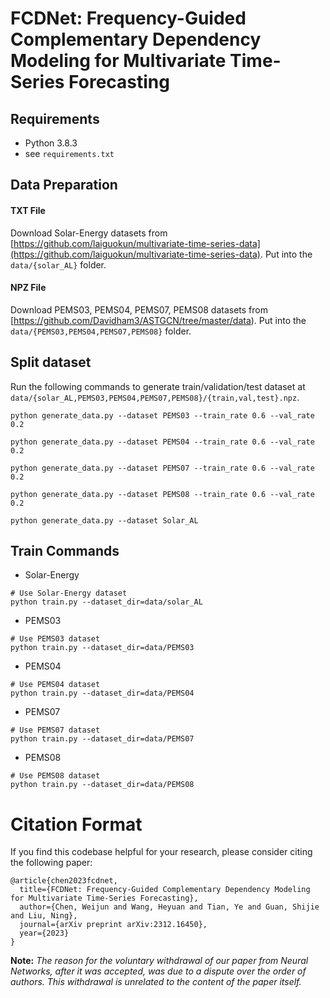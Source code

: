 # FCDNet: Frequency-Guided Complementary Dependency Modeling for Multivariate Time-Series Forecasting
## Requirements
- Python 3.8.3
- see `requirements.txt`


## Data Preparation

#### TXT File
Download Solar-Energy datasets from [https://github.com/laiguokun/multivariate-time-series-data](https://github.com/laiguokun/multivariate-time-series-data). Put into the `data/{solar_AL}` folder.

#### NPZ File

Download PEMS03, PEMS04, PEMS07, PEMS08 datasets from [https://github.com/Davidham3/ASTGCN/tree/master/data). Put into the `data/{PEMS03,PEMS04,PEMS07,PEMS08}` folder.

## Split dataset

Run the following commands to generate train/validation/test dataset at `data/{solar_AL,PEMS03,PEMS04,PEMS07,PEMS08}/{train,val,test}.npz`.

```
python generate_data.py --dataset PEMS03 --train_rate 0.6 --val_rate 0.2

python generate_data.py --dataset PEMS04 --train_rate 0.6 --val_rate 0.2

python generate_data.py --dataset PEMS07 --train_rate 0.6 --val_rate 0.2

python generate_data.py --dataset PEMS08 --train_rate 0.6 --val_rate 0.2

python generate_data.py --dataset Solar_AL
```

## Train Commands

* Solar-Energy
```
# Use Solar-Energy dataset
python train.py --dataset_dir=data/solar_AL
```
* PEMS03
```
# Use PEMS03 dataset
python train.py --dataset_dir=data/PEMS03
```
* PEMS04
```
# Use PEMS04 dataset
python train.py --dataset_dir=data/PEMS04
```
* PEMS07
```
# Use PEMS07 dataset
python train.py --dataset_dir=data/PEMS07 
```
* PEMS08
```
# Use PEMS08 dataset
python train.py --dataset_dir=data/PEMS08
```

# Citation Format
If you find this codebase helpful for your research, please consider citing the following paper:

```plaintext
@article{chen2023fcdnet,
  title={FCDNet: Frequency-Guided Complementary Dependency Modeling for Multivariate Time-Series Forecasting},
  author={Chen, Weijun and Wang, Heyuan and Tian, Ye and Guan, Shijie and Liu, Ning},
  journal={arXiv preprint arXiv:2312.16450},
  year={2023}
}
```
**Note:** _The reason for the voluntary withdrawal of our paper from Neural Networks, after it was accepted, was due to a dispute over the order of authors. This withdrawal is unrelated to the content of the paper itself._


